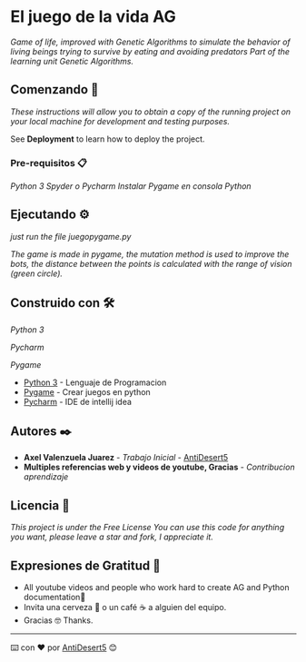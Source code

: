 # El juego de la vida AG
_Game of life, improved with Genetic Algorithms to simulate the behavior of living beings trying to survive by eating and avoiding predators
Part of the learning unit Genetic Algorithms._

## Comenzando 🚀

_These instructions will allow you to obtain a copy of the running project on your local machine for development and testing purposes._

See **Deployment** to learn how to deploy the project.


### Pre-requisitos 📋

_Python 3_
_Spyder o Pycharm_
_Instalar Pygame en consola Python_

## Ejecutando ⚙️

_just run the file juegopygame.py_

_The game is made in pygame, the mutation method is used to improve the bots, the distance between the points is calculated with the range of vision (green circle)._


## Construido con 🛠️

_Python 3_

_Pycharm_

_Pygame_

* [Python 3](https://www.python.org/download/releases/3.0/) - Lenguaje de Programacion
* [Pygame](https://www.pygame.org/) - Crear juegos en python
* [Pycharm](https://www.jetbrains.com/es-es/pycharm/) - IDE de intellij idea

## Autores ✒️

* **Axel Valenzuela Juarez** - *Trabajo Inicial* - [AntiDesert5](https://github.com/AntiDesert5)
* **Multiples referencias web y videos de youtube, Gracias** - *Contribucion aprendizaje* 


## Licencia 📄

_This project is under the Free License_
_You can use this code for anything you want, please leave a star and fork, I appreciate it._
## Expresiones de Gratitud 🎁

* All youtube videos and people who work hard to create AG and Python documentation📢
* Invita una cerveza 🍺 o un café ☕ a alguien del equipo. 
* Gracias 🤓 Thanks.




---
⌨️ con ❤️ por [AntiDesert5](https://github.com/AntiDesert5) 😊

